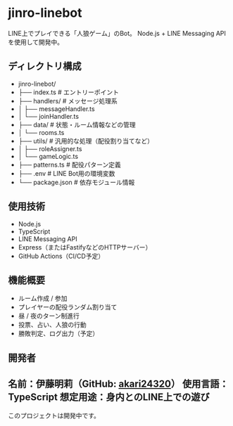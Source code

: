 # jinro-linebot
LINE上でプレイできる「人狼ゲーム」のBot。
Node.js + LINE Messaging APIを使用して開発中。

## ディレクトリ構成
- jinro-linebot/
- ├── index.ts               # エントリーポイント
- ├── handlers/              # メッセージ処理系
- │   ├── messageHandler.ts
- │   └── joinHandler.ts
- ├── data/                  # 状態・ルーム情報などの管理
- │   └── rooms.ts
- ├── utils/                 # 汎用的な処理（配役割り当てなど）
- │   ├── roleAssigner.ts
- │   └── gameLogic.ts
- ├── patterns.ts            # 配役パターン定義
- ├── .env                   # LINE Bot用の環境変数
- └── package.json           # 依存モジュール情報

## 使用技術
- Node.js
- TypeScript
- LINE Messaging API
- Express（またはFastifyなどのHTTPサーバー）
- GitHub Actions（CI/CD予定）

## 機能概要
- ルーム作成 / 参加
- プレイヤーの配役ランダム割り当て
- 昼 / 夜のターン制進行
- 投票、占い、人狼の行動
- 勝敗判定、ログ出力（予定）

## 開発者

名前：伊藤明莉（GitHub: [akari24320](https://github.com/akari24320)）
使用言語：TypeScript
想定用途：身内とのLINE上での遊び
---
このプロジェクトは開発中です。
